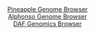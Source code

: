 <div id="Pineapple_Genome_Browser" align="center">
  <a href="https://igv.org/app/?sessionURL=blob:zZJbb5swGIb_i6VWm0TAQMJJqiZ6TA9pqraMNlWFHMeAW7CJ7YSQKP99brVpN53UXGyaxAX.ZPD7Pn42YEmEpJyBCDimPTBtGxhAlry9Q3VTkWtUEwmiHFWSGECQnAjCMAHRBuRIKpTcXukvS6UaGVkWVU2vRqzgpnRNVKM1Z6iVJua1dcSrCk25QIoLaR0KtOQWLZa9lkxR05j6bNccWDOkkIWqpuRMcqshrMha_b_s1ygrCOM1yepFpeh7gEzn0RlnZo6.xeldjDGR8pJ057OD.PI8_u6eJJMz72iSjIdp4qX7d7RgSC0EOcBQ8CEXM0jaV9F_GXPa.dCRwz3n8Cbec4_3T1YNFUQe2L4duIHnQF.joWxGVv9Ta_3QHZtPkxs7mHTDY_r4qNv200ne9euuvHcu5sWHzQOwNUDF8UK7AHAp_MiGhgs9Y.B4vbdXOzAgDDUfwSmInp4NoATCr3r70waortHGAEnmi3d5DKCxEwGiXgihb4ehM.j7fRiG9tbYgIWo_h7c0.Q21LccO46X5bRSWudZJlkjTcSYucS5Wax3pElH3FsXo7PgbN1pmnvO6Wp0_diVL3NW6nWK_0DUADrA.zXqup_J9U_s.0wQU013VQ7jq0F8eDt3ksSTQTNe3Y8ejvz2IT3_WLg3lXZDk3NRI6X364le_nRuiQRFTOnBkko6pRVVXaop8hZEtuNqdQHmFdcuAlFMv0ADGvYAfv2tqLt93v4A">Pineapple Genome Browser</a>
</div>
<div id="Alphonso_Genome_Browser" align="center">
  <a href="https://igv.org/app/?sessionURL=blob:zZJda9swFIb_i6BlA8eW7diODWW4XdIm_Vib4Ia1FKPYsq1WllRJiZOG_PepZWM3KzQXGwNdSAd9vOfRswUrLBXhDCTAs93Adl1gAdXwboZaQfEVarECSYWowhaQuMISswKDZAsqpDTKphfmZKO1UInjEC16LWI1t5Vvoxa9cIY6ZRe8dU44pWjBJdJcKudYohV3SL3qdXiBhLDN274dOCXSyEFUNJwp7gjM6rwz9.W_SnmNGW9x3i6pJm8BcpPHZCztCn1J57O0KLBS53gzLo_S83F66w.zu9Pw5C77djbPwvnhjNQM6aXER.NRc5vW6YA11ffp9fjUnyB2XLjPrIEH_tfD4VoQidWRG7kDfxC68SsYwkq8_p96NoPs2fewH6ZXk.eMqlKSACJ8MxwhSa83w5t3.t5ZgPJiaTwARSOjxIWWD0Mr8MLe69QdWBDGho7kBCT3DxbQEhVPZvv9FuiNMLYAhZ.Xb.JYgMsSS5D0YggjN469oB_1YRy7O2sLlpL.PbSjbBpH0Es9L8wrQrVRucwVE8pGjNmrorLrlz1ZbrxuCuPowBuRY36BlmEAo8maxuJRX_2ZpmcImMffPtC0.pFM_8S7jwSx9WJf2eQtCx_XMm1nnWjCvuif4cuntJTZ5dO7ePZDU3HZIm32m4pZ_vRthSRBTJvCiiiyIJTozdxQ5B1IXM832oKCU248BLJefIIWtNwAfv6tp7972P0A">Alphonso Genome Browser</a>
</div>


<div id="DAF_Genomics_Browser" align="center">
  <a href="https://igv.org/app/?sessionURL=blob:tZFra9swFIb_i6D95Jtkx44NYXhr2pVeNhI8Q0sJJ_ZxrNW2HElu2oX89wm3ZbALY9CBrpzL.0rPnjygVFx0JCHMoROHUmIRVYvdEtq.wWtoUZGkgkahRSRWKLErkCR7UoHSkC0uTWWtda8S1y2hsjfYiZYXylG.A72txKBrNKk2c6CFb6KDnXIK0ZpkDS40fS06JVwoClTK9tweu81qB2Z5ja3Glrhqh0bzUXVlTBhjpVOBccu7Eh__YuQ_KJvB36X5Mh3rL_DpvJylF.fpF3.e3ZyFH26yTx_zLMyPl3zTgR4kzj4fsVMWLC7NhusdzfP3nA1zvmYPw1fq3R_5J8fzx55LVDMa0ak_DVkUkINFGlEMBgMpakkTGlgRm1osCOyXoz8JzT9IwUlye2cRLaG4N.m3e6KfegOLKNwOIzeLCFmiJIkde15E45hNgijw4pgerD0ZZPPGNE.zRRx5LGUsdNbQGv2KN.MXGqFfg2.F8qfOZv4rqj6eFlsN8dWAvT7Zxl59drXpgoXm6W8xTYz7Pz6rErIFbULP1xco0Bi1Fjv9g4p_uDt8Bw--">DAF Genomics Browser</a>
</div>
